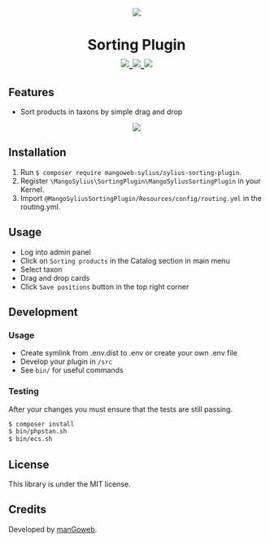 <p align="center">
    <a href="https://www.mangoweb.cz/en/" target="_blank">
        <img src="https://avatars0.githubusercontent.com/u/38423357?s=200&v=4"/>
    </a>
</p>
<h1 align="center">
Sorting Plugin
<br />
    <a href="https://packagist.org/packages/mangoweb-sylius/sylius-sorting-plugin" title="License" target="_blank">
        <img src="https://img.shields.io/packagist/l/mangoweb-sylius/sylius-sorting-plugin.svg" />
    </a>
    <a href="https://packagist.org/packages/mangoweb-sylius/sylius-sorting-plugin" title="Version" target="_blank">
        <img src="https://img.shields.io/packagist/v/mangoweb-sylius/sylius-sorting-plugin.svg" />
    </a>
    <a href="http://travis-ci.org/mangoweb-sylius/SyliusSortingPlugin" title="Build status" target="_blank">
        <img src="https://img.shields.io/travis/mangoweb-sylius/SyliusSortingPlugin/master.svg" />
    </a>
</h1>

## Features

* Sort products in taxons by simple drag and drop

<p align="center">
	<img src="https://raw.githubusercontent.com/mangoweb-sylius/SyliusSortingPlugin/master/doc/sorting.png"/>
</p>

## Installation

1. Run `$ composer require mangoweb-sylius/sylius-sorting-plugin`.
2. Register `\MangoSylius\SortingPlugin\MangoSyliusSortingPlugin` in your Kernel.
3. Import `@MangoSyliusSortingPlugin/Resources/config/routing.yml` in the routing.yml.

## Usage

* Log into admin panel
* Click on `Sorting products` in the Catalog section in main menu
* Select taxon
* Drag and drop cards
* Click `Save positions` button in the top right corner

## Development

### Usage

- Create symlink from .env.dist to .env or create your own .env file
- Develop your plugin in `/src`
- See `bin/` for useful commands

### Testing

After your changes you must ensure that the tests are still passing.
```bash
$ composer install
$ bin/phpstan.sh
$ bin/ecs.sh
```

License
-------
This library is under the MIT license.

Credits
-------
Developed by [manGoweb](https://www.mangoweb.eu/).
